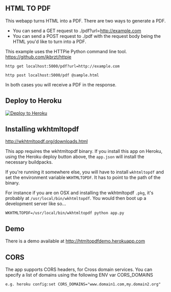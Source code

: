 ## HTML TO PDF

This webapp turns HTML into a PDF. There are two ways to generate a PDF.

- You can send a GET request to ./pdf?url=http://example.com
- You can send a POST request to ./pdf with the request body being the HTML you'd like to turn into a PDF.

This example uses the HTTPie Python command line tool. https://github.com/jkbrzt/httpie

```
http get localhost:5000/pdf?url=http://example.com

http post localhost:5000/pdf @sample.html
```

In both cases you will receive a PDF in the response.

## Deploy to Heroku

[![Deploy to Heroku](https://www.herokucdn.com/deploy/button.png)](https://heroku.com/deploy)

## Installing wkhtmltopdf

http://wkhtmltopdf.org/downloads.html

This app requires the wkhtmltopdf binary. If you install this app on Heroku, using the Heroku deploy button above, the `app.json`
will install the necessary buildpacks.

If you're running it somewhere else, you will have to install `wkhtmltopdf` and set the environment variable `WKHTMLTOPDF`. It has to point to the path of the binary.

For instance if you are on OSX and installing the wkhtmltopdf `.pkg`, it's probably at `/usr/local/bin/wkhtmltopdf`. You would then boot up a development server like so...

```
WKHTMLTOPDF=/usr/local/bin/wkhtmltopdf python app.py
```

## Demo

There is a demo available at http://htmltopdfdemo.herokuapp.com

## CORS
The app supports CORS headers, for Cross domain services. You can specify a list of domains using the following ENV var
CORS_DOMAINS

```
e.g. heroku config:set CORS_DOMAINS="www.domain1.com,my.domain2.org"
```

